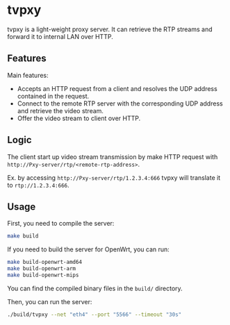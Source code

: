 # tvpxy
tvpxy is a light-weight proxy server. It can retrieve the RTP streams and forward it to internal LAN over HTTP.

## Features

Main features:

* Accepts an HTTP request from a client and resolves the UDP address contained in the request.
* Connect to the remote RTP server with the corresponding UDP address and retrieve the video stream.
* Offer the video stream to client over HTTP.

## Logic

The client start up video stream transmission by make HTTP request with `http://Pxy-server/rtp/<remote-rtp-address>`.

Ex. by accessing `http://Pxy-server/rtp/1.2.3.4:666` tvpxy will translate it to `rtp://1.2.3.4:666`.


## Usage

First, you need to compile the server:

```bash
make build
```

If you need to build the server for OpenWrt, you can run:

```bash
make build-openwrt-amd64 
make build-openwrt-arm 
make build-openwrt-mips
```

You can find the compiled binary files in the `build/` directory.

Then, you can run the server:

```bash
./build/tvpxy --net "eth4" --port "5566" --timeout "30s"
```
